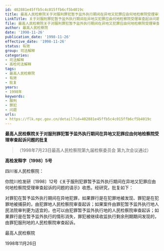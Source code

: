 ```yaml
---
id: 402881e45ffb5c4c015ffb6cf5b4019c
title: 最高人民检察院关于对服刑罪犯暂予监外执行期间在异地又犯罪应由何地检察院受理审查起诉问题的批复
LinkTitle: 关于对服刑罪犯暂予监外执行期间在异地又犯罪应由何地检察院受理审查起诉问题的批复（1998）
file: 最高人民检察院关于对服刑罪犯暂予监外执行期间在异地又犯罪应由何地检察院受理审查起诉问题的批复_19981126_402881e45ffb5c4c015ffb6cf5b4019c.docx
author: 最高人民检察院
date: '1998-11-26'
publication_date: '1998-11-26'
effective_date: '1998-11-26'
status: 有效
group: 司法解释
categories:
- 司法解释
- 高检司法解释
tags:
- 最高人民检察院
- 有效
- 批复
years:
- 1998年
keywords:
- 服刑
- 罪犯
- 问题
urls:
- https://flk.npc.gov.cn/detail?id=402881e45ffb5c4c015ffb6cf5b4019c
---
```


**最高人民检察院关于对服刑罪犯暂予监外执行期间在异地又犯罪应由何地检察院受理审查起诉问题的批复**

> （1998年7月23日最高人民检察院第九届检察委员会
> 第九次会议通过）

**高检发释字〔1998〕5号**

四川省人民检察院：

你院川检发研〔1998〕12号《关于服刑犯罪暂予监外执行期间在异地又犯罪应由何地检察院受理审查起诉的问题的请示》收悉。经研究，批复如下：

对罪犯在暂予监外执行期间在异地犯罪，如果罪行是在犯罪地被发现、罪犯是在犯罪地被捕获的，由犯罪地人民检察院审查起诉；如果案件由罪犯暂予监外执行地人民法院审判更为适宜的，也可以由犯罪暂予监外执行地的人民检察院审查起诉；如果罪行是在暂予监外执行的情形消失，罪犯被继续收监执行剩余刑期期间发现的，由罪犯服刑地的人民检察院审查起诉。

最高人民检察院

1998年11月26日
